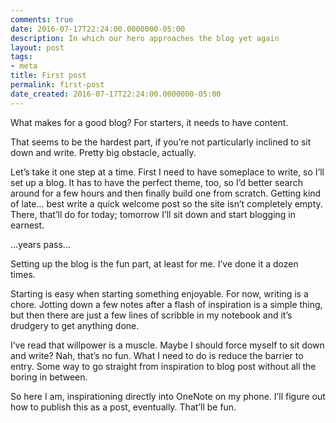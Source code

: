 ```yaml
---
comments: true
date: 2016-07-17T22:24:00.0000000-05:00
description: In which our hero approaches the blog yet again
layout: post
tags:
- meta
title: First post
permalink: first-post
date_created: 2016-07-17T22:24:00.0000000-05:00
---
```

   
   
   
   
   
   
   

What makes for a good blog? For starters, it needs to have content.   

That seems to be the hardest part, if you’re not particularly inclined to sit down and write. Pretty big obstacle, actually.   

Let’s take it one step at a time. First I need to have someplace to write, so I’ll set up a blog. It has to have the perfect theme, too, so I’d better search around for a few hours and then finally build one from scratch. Getting kind of late… best write a quick welcome post so the site isn’t completely empty. There, that’ll do for today; tomorrow I’ll sit down and start blogging in earnest.   

…years pass…   

Setting up the blog is the fun part, at least for me. I’ve done it a dozen times.   

Starting is easy when starting something enjoyable. For now, writing is a chore. Jotting down a few notes after a flash of inspiration is a simple thing, but then there are just a few lines of scribble in my notebook and it’s drudgery to get anything done.   

I’ve read that willpower is a muscle. Maybe I should force myself to sit down and write? Nah, that’s no fun. What I need to do is reduce the barrier to entry. Some way to go straight from inspiration to blog post without all the boring in between.   

So here I am, inspirationing directly into OneNote on my phone. I’ll figure out how to publish this as a post, eventually. That’ll be fun.   

